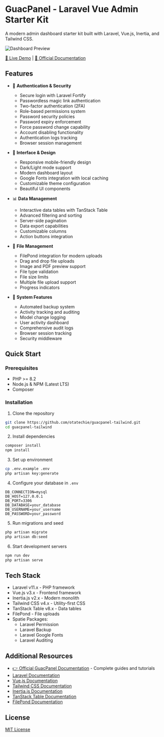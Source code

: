 # GuacPanel - Laravel Vue Admin Starter Kit

A modern admin dashboard starter kit built with Laravel, Vue.js, Inertia, and Tailwind CSS.

![Dashboard Preview](https://via.placeholder.com/800x450?text=GuacPanel+Preview)

[🔗 Live Demo](https://demo-url.com) | [📘 Official Documentation](https://guacpanel.com)

## Features

- 🔐 **Authentication & Security**
  - Secure login with Laravel Fortify
  - Passwordless magic link authentication
  - Two-factor authentication (2FA)
  - Role-based permissions system
  - Password security policies
  - Password expiry enforcement
  - Force password change capability
  - Account disabling functionality
  - Authentication logs tracking
  - Browser session management

- 🎨 **Interface & Design**
  - Responsive mobile-friendly design
  - Dark/Light mode support
  - Modern dashboard layout
  - Google Fonts integration with local caching
  - Customizable theme configuration
  - Beautiful UI components

- 📊 **Data Management**
  - Interactive data tables with TanStack Table
  - Advanced filtering and sorting
  - Server-side pagination
  - Data export capabilities
  - Customizable columns
  - Action buttons integration

- 📁 **File Management**
  - FilePond integration for modern uploads
  - Drag and drop file uploads
  - Image and PDF preview support
  - File type validation
  - File size limits
  - Multiple file upload support
  - Progress indicators

- 🔄 **System Features**
  - Automated backup system
  - Activity tracking and auditing
  - Model change logging
  - User activity dashboard
  - Comprehensive audit logs
  - Browser session tracking
  - Security middleware

## Quick Start

### Prerequisites

- PHP >= 8.2
- Node.js & NPM (Latest LTS)
- Composer

### Installation

1. Clone the repository
```bash
git clone https://github.com/otatechie/guacpanel-tailwind.git
cd guacpanel-tailwind
```

2. Install dependencies
```bash
composer install
npm install
```

3. Set up environment
```bash
cp .env.example .env
php artisan key:generate
```

4. Configure your database in `.env`
```
DB_CONNECTION=mysql
DB_HOST=127.0.0.1
DB_PORT=3306
DB_DATABASE=your_database
DB_USERNAME=your_username
DB_PASSWORD=your_password
```

5. Run migrations and seed
```bash
php artisan migrate
php artisan db:seed
```

6. Start development servers
```bash
npm run dev
php artisan serve
```

## Tech Stack

- Laravel v11.x - PHP framework
- Vue.js v3.x - Frontend framework
- Inertia.js v2.x - Modern monolith
- Tailwind CSS v4.x - Utility-first CSS
- TanStack Table v8.x - Data tables
- FilePond - File uploads
- Spatie Packages:
  - Laravel Permission
  - Laravel Backup
  - Laravel Google Fonts
  - Laravel Auditing

## Additional Resources

- [👉 Official GuacPanel Documentation](https://guacpanel.com) - Complete guides and tutorials
- [Laravel Documentation](https://laravel.com/docs)
- [Vue.js Documentation](https://vuejs.org/guide/introduction.html)
- [Tailwind CSS Documentation](https://tailwindcss.com/docs)
- [Inertia.js Documentation](https://inertiajs.com/)
- [TanStack Table Documentation](https://tanstack.com/table/v8)
- [FilePond Documentation](https://pqina.nl/filepond/)

## License

[MIT License](LICENSE.md)
